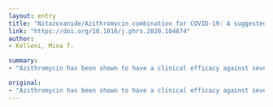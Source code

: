 ```yaml
---
layout: entry
title: "Nitazoxanide/Azithromycin combination for COVID-19: A suggested new protocol for COVID-19 early management"
link: "https://doi.org/10.1016/j.phrs.2020.104874"
author:
- Kelleni, Mina T.

summary:
- "Azithromycin has been shown to have a clinical efficacy against severe acute respiratory syndrome coronavirus 2. ivermectin has also demonstrated a remarkable experimental effectiveness. BCG vaccination is being considered for clinical trials aiming to test its potential for lowering COVID-19 morbidity and mortality."

original:
- "Azithromycin has been shown to have a clinical efficacy against severe acute respiratory syndrome coronavirus 2; ivermectin has also demonstrated a remarkable experimental efficacy with a potential to be used for Coronavirus disease 2019. Further, BCG vaccination is being considered for clinical trials aiming to test its potential for lowering COVID-19 morbidity and mortality. This article illustrates some structural and functional relationships that may gather these drugs and the author, basing on a combined pathophysiological and pharmacological approach, recommends the FDA-approved antidiarrhea drug; nitazoxanide, which has been previously suggested but unfortunately ignored, to be tested in combination with azithromycin for their potential activity against SARS CoV-2, soonest. The author also recommends testing their combined administration as early during the clinical course of COVID-19 as possible. Further, basing on the same represented concept, the author suggests more trials for interferons to be tested against SARS CoV-2, especially in severe and critical cases."
---
```


